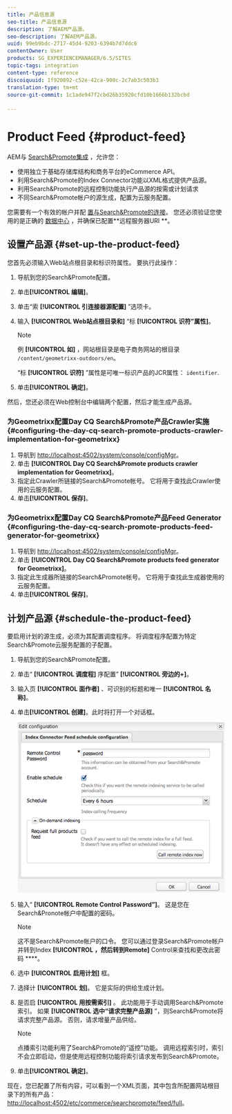 ```yaml
---
title: 产品信息源
seo-title: 产品信息源
description: 了解AEM产品源。
seo-description: 了解AEM产品源。
uuid: 99eb9bdc-2717-45d4-9203-6394b7d7ddc6
contentOwner: User
products: SG_EXPERIENCEMANAGER/6.5/SITES
topic-tags: integration
content-type: reference
discoiquuid: 1f920892-c52e-42ca-900c-2c7ab3c503b3
translation-type: tm+mt
source-git-commit: 1c1ade947f2cbd26b35920cfd10b1666b132bcbd

---
```



# Product Feed {#product-feed}

AEM与 [Search&amp;Promote集成](https://www.adobe.com/solutions/testing-targeting/searchandpromote.html) ，允许您：

* 使用独立于基础存储库结构和商务平台的eCommerce API。
* 利用Search&amp;Promote的Index Connector功能以XML格式提供产品源。
* 利用Search&amp;Promote的远程控制功能执行产品源的按需或计划请求
* 不同Search&amp;Promote帐户的源生成，配置为云服务配置。

您需要有一个有效的帐户并配 [置与Search&amp;Promote的连接](/help/sites-administering/search-and-promote.md#configuring-the-connection-to-search-promote)。 您还必须验证您使用的是正确的 [数据中心](/help/sites-administering/search-and-promote.md#configuring-the-data-center) ，并确保已配置**远程服务器URI **。

## 设置产品源 {#set-up-the-product-feed}

您首先必须输入Web站点根目录和标识符属性。 要执行此操作：

1. 导航到您的Search&amp;Promote配置。
1. 单击&#x200B;**[!UICONTROL 编辑]**。
1. 单击“索 **[!UICONTROL 引连接器源配置]** ”选项卡。
1. 输入 **[!UICONTROL Web站点根目录和]** “标 **[!UICONTROL 识符”属性]**。

   >[!NOTE]
   >
   >例 **[!UICONTROL 如]** ，网站根目录是电子商务网站的根目录 `/content/geometrixx-outdoors/en`。
   >
   >“标 **[!UICONTROL 识符]** ”属性是可唯一标识产品的JCR属性： `identifier`.

1. 单击&#x200B;**[!UICONTROL 确定]**。

然后，您还必须在Web控制台中编辑两个配置，然后才能生成产品源。

### 为Geometrixx配置Day CQ Search&amp;Promote产品Crawler实施 {#configuring-the-day-cq-search-promote-products-crawler-implementation-for-geometrixx}

1. 导航到 [http://localhost:4502/system/console/configMgr](http://localhost:4502/system/console/configMgr)。
1. 单击 **[!UICONTROL Day CQ Search&amp;Promote products crawler implementation for Geometrixx]**。
1. 指定此Crawler所链接的Search&amp;Promote帐号。 它将用于查找此Crawler使用的云服务配置。
1. 单击&#x200B;**[!UICONTROL 保存]**。

### 为Geometrixx配置Day CQ Search&amp;Promote产品Feed Generator {#configuring-the-day-cq-search-promote-products-feed-generator-for-geometrixx}

1. 导航到 [http://localhost:4502/system/console/configMgr](http://localhost:4502/system/console/configMgr)。
1. 单击 **[!UICONTROL Day CQ Search&amp;Promote products feed generator for Geometrixx]**。
1. 指定此生成器所链接的Search&amp;Promote帐号。 它将用于查找此生成器使用的云服务配置。
1. 单击&#x200B;**[!UICONTROL 保存]**。

## 计划产品源 {#schedule-the-product-feed}

要启用计划的源生成，必须为其配置调度程序。
将调度程序配置为特定Search&amp;Promote云服务配置的子配置。

1. 导航到您的Search&amp;Promote配置。
1. 单击“ **[!UICONTROL 调度程]** 序配置” **[!UICONTROL 旁边的+]**。
1. 输入页 **[!UICONTROL 面作者]** 、可识别的标题和唯一 **[!UICONTROL 名称]**。
1. 单击&#x200B;**[!UICONTROL 创建]**。此时将打开一个对话框。

   ![chlimage_1-108](assets/chlimage_1-108a.png)

1. 输入“ **[!UICONTROL Remote Control Password”]**。 这是您在Search&amp;Pronote帐户中配置的密码。

   >[!NOTE]
   >
   >这不是Search&amp;Promote帐户的口令。 您可以通过登录Search&amp;Promote帐户并转到Index **[!UICONTROL ，然后转到Remote]** Control来查找和更改此密码 ****。

1. 选中 **[!UICONTROL 启用计划]** 框。
1. 选择计 **[!UICONTROL 划]**。 它是实际的供给生成计划。
1. 是否启 **[!UICONTROL 用按需索引]** 。 此功能用于手动调用Search&amp;Promote索引。 如果 **[!UICONTROL 选中“请求完整产品源]** ”，则Search&amp;Promote将请求完整产品源。 否则，请求增量产品供给。

   >[!NOTE]
   >
   >点播索引功能利用了Search&amp;Promote的“遥控”功能。 调用远程索引时，索引不会立即启动，但是使用远程控制功能将索引请求发布到Search&amp;Promote。

1. 单击&#x200B;**[!UICONTROL 确定]**。

现在，您已配置了所有内容，可以看到一个XML页面，其中包含所配置网站根目录下的所有产品： [http://localhost:4502/etc/commerce/searchpromote/feed/full](http://localhost:4502/etc/commerce/searchpromote/feed/full)。
